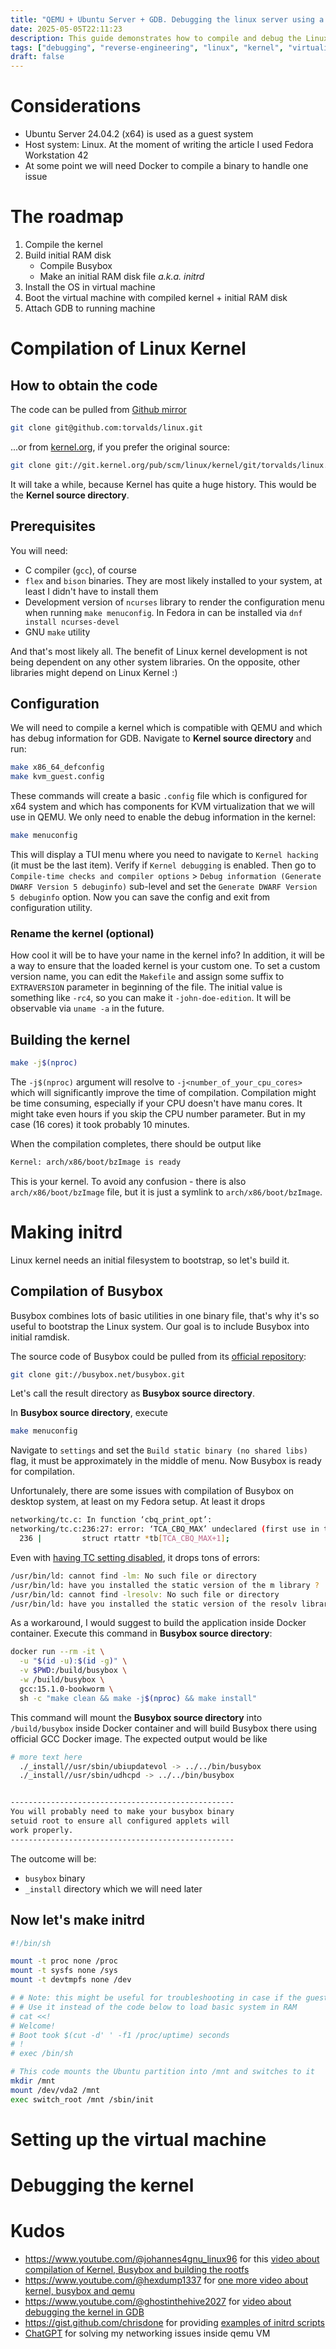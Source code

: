 ```yaml
---
title: "QEMU + Ubuntu Server + GDB. Debugging the linux server using a virtual machine"
date: 2025-05-05T22:11:23
description: This guide demonstrates how to compile and debug the Linux Kernel using QEMU
tags: ["debugging", "reverse-engineering", "linux", "kernel", "virtualization", "qemu"]
draft: false
---
```


# Considerations

- Ubuntu Server 24.04.2 (x64) is used as a guest system
- Host system: Linux. At the moment of writing the article I used Fedora Workstation 42
- At some point we will need Docker to compile a binary to handle one issue

# The roadmap

1. Compile the kernel
1. Build initial RAM disk
   - Compile Busybox
   - Make an initial RAM disk file _a.k.a. initrd_
1. Install the OS in virtual machine
1. Boot the virtual machine with compiled kernel + initial RAM disk
1. Attach GDB to running machine


# Compilation of Linux Kernel

## How to obtain the code

The code can be pulled from [Github mirror](https://github.com/torvalds/linux)
```bash
git clone git@github.com:torvalds/linux.git
```
...or from [kernel.org](https://git.kernel.org/pub/scm/linux/kernel/git/torvalds/linux.git/), if you prefer the original source:
```bash
git clone git://git.kernel.org/pub/scm/linux/kernel/git/torvalds/linux.git
```

It will take a while, because Kernel has quite a huge history. This would be the __Kernel source directory__.

## Prerequisites

You will need:
- C compiler (`gcc`), of course
- `flex` and `bison` binaries. They are most likely installed to your system, at least I didn't have to install them
- Development version of `ncurses` library to render the configuration menu when running `make menuconfig`.
  In Fedora in can be installed via `dnf install ncurses-devel`
- GNU `make` utility

And that's most likely all. The benefit of Linux kernel development is not being dependent on any other system libraries.
On the opposite, other libraries might depend on Linux Kernel :)

## Configuration

We will need to compile a kernel which is compatible with QEMU and which has debug information for GDB.
Navigate to __Kernel source directory__ and run:
```bash
make x86_64_defconfig
make kvm_guest.config
```
These commands will create a basic `.config` file which is configured for x64 system
and which has components for KVM virtualization that we will use in QEMU.
We only need to enable the debug information in the kernel:

```bash
make menuconfig
```

This will display a TUI menu where you need to navigate to `Kernel hacking` (it must be the last item).
Verify if `Kernel debugging` is enabled. Then go to `Compile-time checks and compiler options` &gt; 
`Debug information (Generate DWARF Version 5 debuginfo)` sub-level and set the `Generate DWARF Version 5 debuginfo` option.
Now you can save the config and exit from configuration utility.

### Rename the kernel (optional)

How cool it will be to have your name in the kernel info?
In addition, it will be a way to ensure that the loaded kernel is your custom one.
To set a custom version name, you can edit the `Makefile` and assign some suffix to `EXTRAVERSION` parameter in beginning of the file.
The initial value is something like `-rc4`, so you can make it `-john-doe-edition`.
It will be observable via `uname -a` in the future.


## Building the kernel

```bash
make -j$(nproc)
```

The `-j$(nproc)` argument will resolve to `-j<number_of_your_cpu_cores>` which will significantly improve the time of compilation.
Compilation might be time consuming, especially if your CPU doesn't have manu cores.
It might take even hours if you skip the CPU number parameter. But in my case (16 cores) it took probably 10 minutes.


When the compilation completes, there should be output like
```bash
Kernel: arch/x86/boot/bzImage is ready
```

This is your kernel. To avoid any confusion - there is also `arch/x86/boot/bzImage` file, but it is just a symlink to `arch/x86/boot/bzImage`.


# Making initrd

Linux kernel needs an initial filesystem to bootstrap, so let's build it.

## Compilation of Busybox

Busybox combines lots of basic utilities in one binary file, that's why it's so useful to bootstrap the Linux system.
Our goal is to include Busybox into initial ramdisk.

The source code of Busybox could be pulled from its [official repository](https://git.busybox.net/busybox):
```bash
git clone git://busybox.net/busybox.git
```
Let's call the result directory as __Busybox source directory__.

In __Busybox source directory__, execute
```bash
make menuconfig
```
Navigate to `settings` and set the `Build static binary (no shared libs)` flag, it must be approximately in the middle of menu.
Now Busybox is ready for compilation.

Unfortunalely, there are some issues with compilation of Busybox on desktop system, at least on my Fedora setup.
At least it drops
```bash
networking/tc.c: In function ‘cbq_print_opt’:
networking/tc.c:236:27: error: ‘TCA_CBQ_MAX’ undeclared (first use in this function); did you mean ‘TCA_CBS_MAX’?
  236 |         struct rtattr *tb[TCA_CBQ_MAX+1];

```
Even with [having TC setting disabled](https://lists.busybox.net/pipermail/busybox-cvs/2024-January/041752.html), it drops tons of errors:
```bash
/usr/bin/ld: cannot find -lm: No such file or directory
/usr/bin/ld: have you installed the static version of the m library ?
/usr/bin/ld: cannot find -lresolv: No such file or directory
/usr/bin/ld: have you installed the static version of the resolv library ?
```

As a workaround, I would suggest to build the application inside Docker container.
Execute this command in __Busybox source directory__:

```bash
docker run --rm -it \
  -u "$(id -u):$(id -g)" \
  -v $PWD:/build/busybox \
  -w /build/busybox \
  gcc:15.1.0-bookworm \
  sh -c "make clean && make -j$(nproc) && make install"
```
This command will mount the __Busybox source directory__ into `/build/busybox` inside Docker container and will build Busybox there using official GCC Docker image.
The expected output would be like
```bash
# more text here
  ./_install//usr/sbin/ubiupdatevol -> ../../bin/busybox
  ./_install//usr/sbin/udhcpd -> ../../bin/busybox


--------------------------------------------------
You will probably need to make your busybox binary
setuid root to ensure all configured applets will
work properly.
--------------------------------------------------

```

The outcome will be:
- `busybox` binary
- `_install` directory which we will need later

## Now let's make initrd

```bash
#!/bin/sh

mount -t proc none /proc
mount -t sysfs none /sys
mount -t devtmpfs none /dev

# # Note: this might be useful for troubleshooting in case if the guest Linux OS will not load
# # Use it instead of the code below to load basic system in RAM
# cat <<!
# Welcome!
# Boot took $(cut -d' ' -f1 /proc/uptime) seconds
# !
# exec /bin/sh

# This code mounts the Ubuntu partition into /mnt and switches to it
mkdir /mnt
mount /dev/vda2 /mnt
exec switch_root /mnt /sbin/init
```

# Setting up the virtual machine

# Debugging the kernel

# Kudos
- https://www.youtube.com/@johannes4gnu_linux96 for this [video about compilation of Kernel, Busybox and building the rootfs](https://www.youtube.com/watch?v=LyWlpuntdU4)
- https://www.youtube.com/@hexdump1337 for [one more video about kernel, busybox and qemu](https://www.youtube.com/watch?v=4PdMZd0Bt7c)
- https://www.youtube.com/@ghostinthehive2027 for [video about debugging the kernel in GDB](https://www.youtube.com/watch?v=2VcA5Wj7IvU)
- https://gist.github.com/chrisdone for providing [examples of initrd scripts](https://gist.github.com/chrisdone/02e165a0004be33734ac2334f215380e)
- [ChatGPT](https://chatgpt.com/) for solving my networking issues inside qemu VM